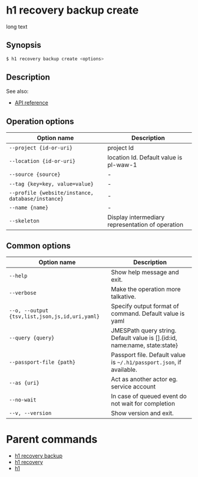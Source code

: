 
# h1 recovery backup create

long text

## Synopsis

```bash
$ h1 recovery backup create <options>
```

## Description

See also:

* [API reference](https://api.hyperone.com/v2/docs#operation/v1:recovery:backup:create)

## Operation options

| Option name                                           | Description                                      |
| ----------------------------------------------------- | ------------------------------------------------ |
| ```--project {id-or-uri}```                           | project Id                                       |
| ```--location {id-or-uri}```                          | location Id. Default value is pl-waw-1           |
| ```--source {source}```                               | -                                                |
| ```--tag {key=key, value=value}```                    | -                                                |
| ```--profile {website/instance, database/instance}``` | -                                                |
| ```--name {name}```                                   | -                                                |
| ```--skeleton```                                      | Display intermediary representation of operation |

## Common options

| Option name                                        | Description                                                                   |
| -------------------------------------------------- | ----------------------------------------------------------------------------- |
| ```--help```                                       | Show help message and exit.                                                   |
| ```--verbose```                                    | Make the operation more talkative.                                            |
| ```--o, --output {tsv,list,json,js,id,uri,yaml}``` | Specify output format of command. Default value is yaml                       |
| ```--query {query}```                              | JMESPath query string. Default value is [].\{id:id, name:name, state:state\}  |
| ```--passport-file {path}```                       | Passport file. Default value is ```~/.h1/passport.json```, if available.      |
| ```--as {uri}```                                   | Act as another actor eg. service account                                      |
| ```--no-wait```                                    | In case of queued event do not wait for completion                            |
| ```--v, --version```                               | Show version and exit.                                                        |

# Parent commands

* [h1 recovery backup](./../README.md)
* [h1 recovery](./../../README.md)
* [h1](./../../../README.md)
